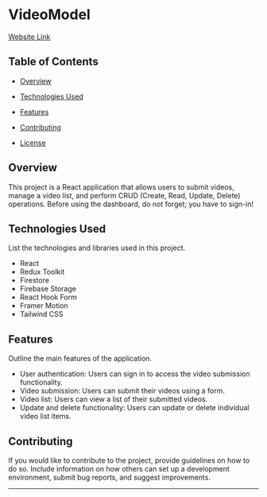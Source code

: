 # VideoModel

[Website Link](https://video-model.vercel.app)

## Table of Contents

- [Overview](#overview)
- [Technologies Used](#technologies-used)
- [Features](#features)

- [Contributing](#contributing)
- [License](#license)

## Overview

This project is a React application that allows users to submit videos, manage a video list, and perform CRUD (Create, Read, Update, Delete) operations. Before using the dashboard, do not forget; you have to sign-in!

## Technologies Used

List the technologies and libraries used in this project.

- React
- Redux Toolkit
- Firestore
- Firebase Storage
- React Hook Form
- Framer Motion
- Tailwind CSS

## Features

Outline the main features of the application.

- User authentication: Users can sign in to access the video submission functionality.
- Video submission: Users can submit their videos using a form.
- Video list: Users can view a list of their submitted videos.
- Update and delete functionality: Users can update or delete individual video list items.

## Contributing

If you would like to contribute to the project, provide guidelines on how to do so. Include information on how others can set up a development environment, submit bug reports, and suggest improvements.

---
